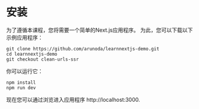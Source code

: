 # 安装

为了遵循本课程，您将需要一个简单的Next.js应用程序。 为此，您可以下载以下示例应用程序：

```
git clone https://github.com/arunoda/learnnextjs-demo.git
cd learnnextjs-demo
git checkout clean-urls-ssr
```

你可以运行它：

```
npm install
npm run dev
```

现在您可以通过浏览进入应用程序 http://localhost:3000.